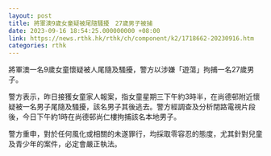 ```yaml
---
layout: post
title: 將軍澳9歲女童疑被尾隨騷擾　27歲男子被捕
date: 2023-09-16 18:54:25.000000000 +08:00
link: https://news.rthk.hk/rthk/ch/component/k2/1718662-20230916.htm
categories: rthk
---
```


將軍澳一名9歲女童懷疑被人尾隨及騷擾，警方以涉嫌「遊蕩」拘捕一名27歲男子。

警方表示，昨日接獲女童家人報案，指女童星期三下午約3時半，在尚德邨附近懷疑被一名男子尾隨及騷擾，該名男子其後逃去。警方經調查及分析閉路電視片段後，今日下午約1時在尚德邨尚仁樓拘捕該名本地男子。

警方重申，對於任何風化或相關的未遂罪行，均採取零容忍的態度，尤其針對兒童及青少年的案件，必定會嚴正執法。
